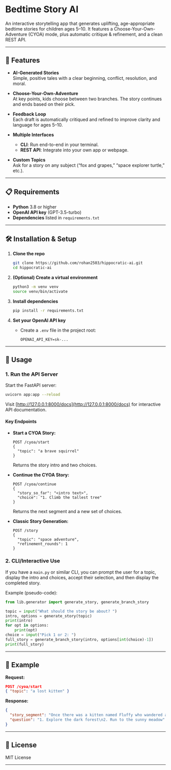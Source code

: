 # Bedtime Story AI

An interactive storytelling app that generates uplifting, age-appropriate bedtime stories for children ages 5–10. It features a Choose-Your-Own-Adventure (CYOA) mode, plus automatic critique & refinement, and a clean REST API.

---

## 🚀 Features

- **AI-Generated Stories**  
  Simple, positive tales with a clear beginning, conflict, resolution, and moral.

- **Choose-Your-Own-Adventure**  
  At key points, kids choose between two branches. The story continues and ends based on their pick.

- **Feedback Loop**  
  Each draft is automatically critiqued and refined to improve clarity and language for ages 5–10.

- **Multiple Interfaces**  
  - **CLI**: Run end-to-end in your terminal.  
  - **REST API**: Integrate into your own app or webpage.

- **Custom Topics**  
  Ask for a story on any subject (“fox and grapes,” “space explorer turtle,” etc.).

---

## 📋 Requirements

- **Python** 3.8 or higher  
- **OpenAI API key** (GPT-3.5-turbo)  
- **Dependencies** listed in `requirements.txt`

---

## 🛠 Installation & Setup

1. **Clone the repo**  
   ```bash
   git clone https://github.com/rohan2503/hippocratic-ai.git
   cd hippocratic-ai
   ```

2. **(Optional) Create a virtual environment**  
   ```bash
   python3 -m venv venv
   source venv/bin/activate
   ```

3. **Install dependencies**  
   ```bash
   pip install -r requirements.txt
   ```

4. **Set your OpenAI API key**  
   - Create a `.env` file in the project root:
     ```
     OPENAI_API_KEY=sk-...
     ```

---

## 🚦 Usage

### 1. Run the API Server

Start the FastAPI server:
```bash
uvicorn app:app --reload
```
Visit [http://127.0.0.1:8000/docs](http://127.0.0.1:8000/docs) for interactive API documentation.

#### Key Endpoints

- **Start a CYOA Story:**
  ```
  POST /cyoa/start
  {
    "topic": "a brave squirrel"
  }
  ```
  Returns the story intro and two choices.

- **Continue the CYOA Story:**
  ```
  POST /cyoa/continue
  {
    "story_so_far": "<intro text>",
    "choice": "1. Climb the tallest tree"
  }
  ```
  Returns the next segment and a new set of choices.

- **Classic Story Generation:**
  ```
  POST /story
  {
    "topic": "space adventure",
    "refinement_rounds": 1
  }
  ```

### 2. CLI/Interactive Use

If you have a `main.py` or similar CLI, you can prompt the user for a topic, display the intro and choices, accept their selection, and then display the completed story.

Example (pseudo-code):
```python
from lib.generator import generate_story, generate_branch_story

topic = input("What should the story be about? ")
intro, options = generate_story(topic)
print(intro)
for opt in options:
    print(opt)
choice = input("Pick 1 or 2: ")
full_story = generate_branch_story(intro, options[int(choice)-1])
print(full_story)
```

---

## 🧩 Example

**Request:**
```json
POST /cyoa/start
{ "topic": "a lost kitten" }
```

**Response:**
```json
{
  "story_segment": "Once there was a kitten named Fluffy who wandered away from home. She saw a dark forest and a sunny meadow ahead.",
  "question": "1. Explore the dark forest\n2. Run to the sunny meadow"
}
```

---

## 📝 License

MIT License

---

